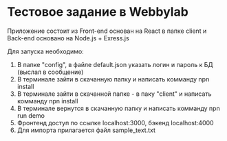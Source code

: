 # Тестовое задание в Webbylab

Приложение состоит из Front-end основан на React в папке client и Back-end основано на Node.js + Exress.js

Для запуска необходимо:

1. В папке "config", в файле default.json указать логин и пароль к БД (выслал в сообщение) 
2. В терминале зайти в скачанную папку и написать комманду npn install
3. В терминале зайти в скачанной папке - в паку "client" и написать комманду npn install
4. В терминале вернутся в скачанную папку и написать комманду npn run demo
5. Фронтенд доступ по ссылке localhost:3000, бэкенд localhost:4000
6. Для импорта прилагается файл sample_text.txt
